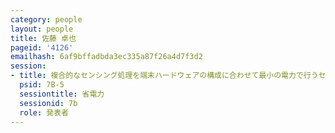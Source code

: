 ```yaml
---
category: people
layout: people
title: 佐藤 卓也
pageid: '4126'
emailhash: 6af9bffadbda3ec335a87f26a4d7f3d2
session:
- title: 複合的なセンシング処理を端末ハードウェアの構成に合わせて最小の電力で行うセンシングミドルウェア
  psid: 7B-5
  sessiontitle: 省電力
  sessionid: 7b
  role: 発表者
---
```

